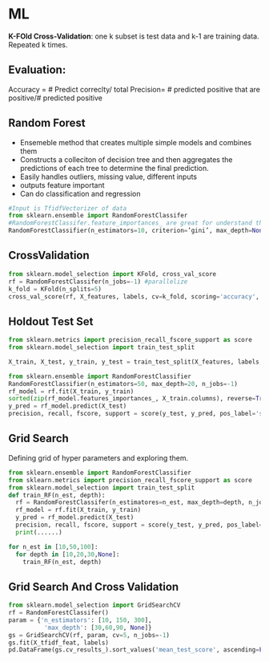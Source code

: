 # ML
**K-FOld Cross-Validation**: one k subset is test data and k-1 are training data. Repeated k times.

## Evaluation:
Accuracy = # Predict correclty/ total
Precision= # predicted positive that are positive/# predicted positive


## Random Forest
- Ensemeble method that creates multiple simple models and combines them
- Constructs a colleciton of decision tree and then aggregates the predictions of each tree to determine the final prediction.
- Easily handles outliers, missing value, different inputs
- outputs feature important
- Can do classification and regression
```py
#Input is TfidfVectorizer of data
from sklearn.ensemble import RandomForestClassifer
#RandomForestClassifer.feature_importances_ are great for understand the ml
RandomForestClassifier(n_estimators=10, criterion=’gini’, max_depth=None, min_samples_split=2, min_samples_leaf=1, min_weight_fraction_leaf=0.0, max_features=’auto’, max_leaf_nodes=None, min_impurity_decrease=0.0, min_impurity_split=None, bootstrap=True, oob_score=False, n_jobs=1, random_state=None, verbose=0, warm_start=False, class_weight=None)
```

## CrossValidation
```py
from sklearn.model_selection import KFold, cross_val_score
rf = RandomForestClassifer(n_jobs=-1) #parallelize
k_fold = KFold(n_splits=5)
cross_val_score(rf, X_features, labels, cv=k_fold, scoring='accuracy', n_jobs=-1)
```

## Holdout Test Set
```py
from sklearn.metrics import precision_recall_fscore_support as score
from sklearn.model_selection import train_test_split

X_train, X_test, y_train, y_test = train_test_split(X_features, labels, test_size=0.2)

from sklearn.ensemble import RandomForestClassifier
RandomForestClassifier(n_estimators=50, max_depth=20, n_jobs=-1)
rf_model = rf.fit(X_train, y_train)
sorted(zip(rf_model.features_importances_, X_train.columns), reverse=True)[0:10]
y_pred = rf_model.predict(X_test)
precision, recall, fscore, support = score(y_test, y_pred, pos_label='spam', average='binary')
```

## Grid Search
Defining grid of hyper parameters and exploring them.
```py
from sklearn.ensemble import RandomForestClassifier
from sklearn.metrics import precision_recall_fscore_support as score
from sklearn.model_selection import train_test_split
def train_RF(n_est, depth):
  rf = RandomForestClassifer(n_estimatores=n_est, max_depth=depth, n_jobs=-1)
  rf_model = rf.fit(X_train, y_train)
  y_pred = rf_model.predict(X_test)
  precision, recall, fscore, support = score(y_test, y_pred, pos_label='spam', average='binary')
  print(......)

for n_est in [10,50,100]:
  for depth in [10,20,30,None]:
    train_RF(n_est, depth)
```

## Grid Search And Cross Validation
```py
from sklearn.model_selection import GridSearchCV
rf = RandomForestClassifer()
param = {'n_estimators': [10, 150, 300],
          'max_depth': [30,60,90, None]}
gs = GridSearchCV(rf, param, cv=5, n_jobs=-1)
gs.fit(X_tfidf_feat, labels)
pd.DataFrame(gs.cv_results_).sort_values('mean_test_score', ascending=False) [0:5]
